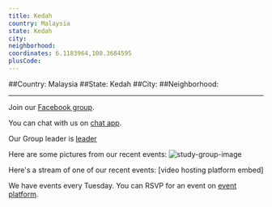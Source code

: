 ```yaml
---
title: Kedah
country: Malaysia
state: Kedah
city: 
neighborhood: 
coordinates: 6.1183964,100.3684595
plusCode:
---
```


##Country: Malaysia
##State: Kedah
##City: 
##Neighborhood: 
*****
Join our [Facebook group](https://www.facebook.com/groups/free.code.camp.kedah).

You can chat with us on [chat app]().

Our Group leader is [leader]()

Here are some pictures from our recent events:
![study-group-image]()

Here's a stream of one of our recent events:
[video hosting platform embed]

We have events every Tuesday. You can RSVP for an event on [event platform]().
